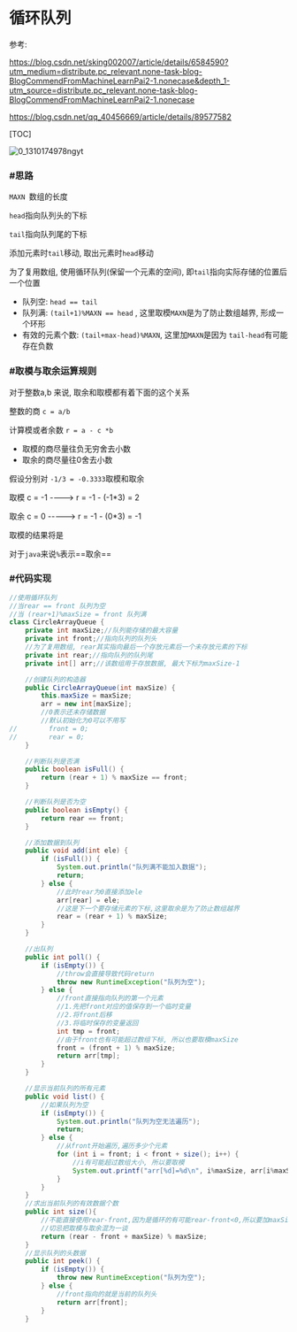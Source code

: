 # 循环队列 

参考:

https://blog.csdn.net/sking002007/article/details/6584590?utm_medium=distribute.pc_relevant.none-task-blog-BlogCommendFromMachineLearnPai2-1.nonecase&depth_1-utm_source=distribute.pc_relevant.none-task-blog-BlogCommendFromMachineLearnPai2-1.nonecase



https://blog.csdn.net/qq_40456669/article/details/89577582

[TOC]

![0_1310174978ngyt](https://cdn.jsdelivr.net/gh/dhay3/image-repo@master/20210518/0_1310174978ngyt.7i2qub1n4fc0.gif)

### #思路

`MAXN `数组的长度

`head`指向队列头的下标

`tail`指向队列尾的下标

添加元素时`tail`移动, 取出元素时`head`移动

为了复用数组, 使用循环队列(保留一个元素的空间), 即`tail`指向实际存储的位置后一个位置

- 队列空: `head == tail`
- 队列满: `(tail+1)%MAXN == head` , 这里取模`MAXN`是为了防止数组越界, 形成一个环形
- 有效的元素个数: `(tail+max-head)%MAXN`, 这里加`MAXN`是因为 `tail-head`有可能存在负数

###  #取模与取余运算规则

对于整数a,b 来说, 取余和取模都有着下面的这个关系

整数的商 `c = a/b`

计算模或者余数 `r = a - c *b`

- 取模的商尽量往负无穷舍去小数
- 取余的商尽量往0舍去小数

假设分别对 `-1/3 = -0.3333`取模和取余

取模 c = -1  ---->  r = -1 - (-1*3) =  2

取余 c = 0  -----> r = -1 - (0*3) = -1

取模的结果将是 

对于`java`来说`%`表示==取余==

### #代码实现

```java
//使用循环队列
//当rear == front 队列为空
//当 (rear+1)%maxSize = front 队列满
class CircleArrayQueue {
    private int maxSize;//队列能存储的最大容量
    private int front;//指向队列的队列头
    //为了复用数组, rear其实指向最后一个存放元素后一个未存放元素的下标
    private int rear;//指向队列的队列尾
    private int[] arr;//该数组用于存放数据, 最大下标为maxSize-1

    //创建队列的构造器
    public CircleArrayQueue(int maxSize) {
        this.maxSize = maxSize;
        arr = new int[maxSize];
        //0表示还未存储数据
        //默认初始化为0可以不用写
//        front = 0;
//        rear = 0;
    }

    //判断队列是否满
    public boolean isFull() {
        return (rear + 1) % maxSize == front;
    }

    //判断队列是否为空
    public boolean isEmpty() {
        return rear == front;
    }

    //添加数据到队列
    public void add(int ele) {
        if (isFull()) {
            System.out.println("队列满不能加入数据");
            return;
        } else {
            //此时rear为0直接添加ele
            arr[rear] = ele;
            //这是下一个要存储元素的下标,这里取余是为了防止数组越界
            rear = (rear + 1) % maxSize;
        }
    }

    //出队列
    public int poll() {
        if (isEmpty()) {
            //throw会直接导致代码return
            throw new RuntimeException("队列为空");
        } else {
            //front直接指向队列的第一个元素
            //1.先把front对应的值保存到一个临时变量
            //2.将front后移
            //3.将临时保存的变量返回
            int tmp = front;
            //由于front也有可能超过数组下标, 所以也要取模maxSize
            front = (front + 1) % maxSize;
            return arr[tmp];
        }
    }

    //显示当前队列的所有元素
    public void list() {
        //如果队列为空
        if (isEmpty()) {
            System.out.println("队列为空无法遍历");
            return;
        } else {
            //从front开始遍历,遍历多少个元素
            for (int i = front; i < front + size(); i++) {
                //i有可能超过数组大小, 所以要取模
                System.out.printf("arr[%d]=%d\n", i%maxSize, arr[i%maxSize]);
            }
        }
    }
    //求出当前队列的有效数据个数
    public int size(){
        //不能直接使用rear-front,因为是循环的有可能rear-front<0,所以要加maxSize确保值是正数
        //切忌把取模与取余混为一谈
        return (rear - front + maxSize) % maxSize;
    }
    //显示队列的头数据
    public int peek() {
        if (isEmpty()) {
            throw new RuntimeException("队列为空");
        } else {
            //front指向的就是当前的队列头
            return arr[front];
        }
    }
```

